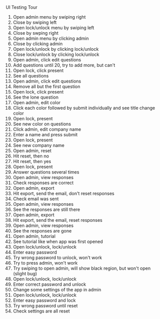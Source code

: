 UI Testing Tour
1. Open admin menu by swiping right
2. Close by swiping left
3. Open lock/unlock menu by swiping left
4. Close by swping right
5. Open admin menu by clicking admin
6. Close by clicking admin
7. Open lock/unlock by clicking lock/unlock
8. Close lock/unlock by clicking lock/unlock
9. Open admin, click edit questions
10. Add questions until 20, try to add more, but can't
11. Open lock, click present
12. See all questions
13. Open admin, click edit questions
14. Remove all but the first question
15. Open lock, click present
16. See the lone question
17. Open admin, edit color
18. Click each color followed by submit individually and see title change color
19. Open lock, present
20. See new color on questions
21. Click admin, edit company name
22. Enter a name and press submit
23. Open lock, present
24. See new company name
25. Open admin, reset
26. Hit reset, then no
27. Hit reset, then yes
28. Open lock, present
29. Answer questions several times
30. Open admin, view responses
31. Check responses are correct
32. Open admin, export
33. Hit export, send the email, don't reset responses
34. Check email was sent
35. Open admin, view responses
36. See the responses are still there
37. Open admin, export
38. Hit export, send the email, reset responses
39. Open admin, view responses
40. See the responses are gone
41. Open admin, tutorial
42. See tutorial like when app was first opened
43. Open lock/unlock, lock/unlock
44. Enter easy password
45. Try wrong password to unlock, won't work
46. Try to press admin, won't work
47. Try swiping to open admin, will show black region, but won't open (slight bug)
48. Open lock/unlock, lock/unlock
49. Enter correct password and unlock
50. Change some settings of the app in admin
51. Open lock/unlock, lock/unlock
52. Enter easy password and lock
53. Try wrong password until reset
54. Check settings are all reset
